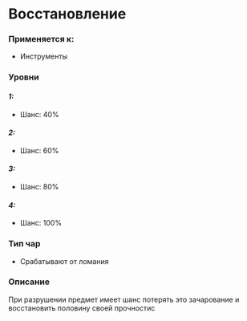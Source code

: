 # Восстановление

### Применяется к:

* Инструменты

### Уровни

#### _1:_&#x20;

* Шанс: 40%

#### _2:_

* Шанс: 60%

#### _3:_&#x20;

* Шанс: 80%

#### _4:_

* Шанс: 100%&#x20;

### Тип чар

* Срабатывают от ломания

### Описание

При разрушении предмет имеет шанс потерять это зачарование и восстановить половину своей прочностис&#x20;
